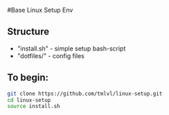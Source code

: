 #Base Linux Setup Env

## Structure

- "install.sh" - simple setup bash-script
- "dotfiles/"  - config files

## To begin:

```bash
git clone https://github.com/tmlvl/linux-setup.git
cd linux-setup
source install.sh
